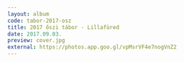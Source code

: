 ```yaml
---
layout: album
code: tabor-2017-osz
title: 2017 őszi tábor - Lillafüred
date: 2017.09.03.
preview: cover.jpg
external: https://photos.app.goo.gl/vpMsrVF4e7nogVnZ2
---
```

